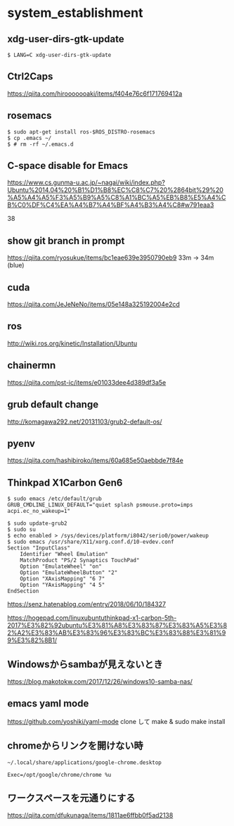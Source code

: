 # system_establishment

## xdg-user-dirs-gtk-update
```
$ LANG=C xdg-user-dirs-gtk-update
```

## Ctrl2Caps
https://qiita.com/hirooooooaki/items/f404e76c6f171769412a

## rosemacs
```
$ sudo apt-get install ros-$ROS_DISTRO-rosemacs
$ cp .emacs ~/
$ # rm -rf ~/.emacs.d
```
## C-space disable for Emacs
https://www.cs.gunma-u.ac.jp/~nagai/wiki/index.php?Ubuntu%2014.04%20%B1%D1%B8%EC%C8%C7%20%2864bit%29%20%A5%A4%A5%F3%A5%B9%A5%C8%A1%BC%A5%EB%B8%E5%A4%CB%C0%DF%C4%EA%A4%B7%A4%BF%A4%B3%A4%C8#w791eaa3

38

## show git branch in prompt
https://qiita.com/ryosukue/items/bc1eae639e3950790eb9
33m -> 34m (blue)

## cuda
https://qiita.com/JeJeNeNo/items/05e148a325192004e2cd

## ros
http://wiki.ros.org/kinetic/Installation/Ubuntu

## chainermn
https://qiita.com/pst-ic/items/e01033dee4d389df3a5e

## grub default change
http://komagawa292.net/20131103/grub2-default-os/

## pyenv
https://qiita.com/hashibiroko/items/60a685e50aebbde7f84e

## Thinkpad X1Carbon Gen6
```
$ sudo emacs /etc/default/grub
GRUB_CMDLINE_LINUX_DEFAULT="quiet splash psmouse.proto=imps acpi.ec_no_wakeup=1"

$ sudo update-grub2
$ sudo su
$ echo enabled > /sys/devices/platform/i8042/serio0/power/wakeup
$ sudo emacs /usr/share/X11/xorg.conf.d/10-evdev.conf
Section "InputClass"
    Identifier "Wheel Emulation"
    MatchProduct "PS/2 Synaptics TouchPad"
    Option "EmulateWheel" "on"
    Option "EmulateWheelButton" "2"
    Option "XAxisMapping" "6 7"
    Option "YAxisMapping" "4 5"
EndSection
```
https://senz.hatenablog.com/entry/2018/06/10/184327

https://hogepad.com/linuxubuntuthinkpad-x1-carbon-5th-2017%E3%82%92ubuntu%E3%81%A8%E3%83%87%E3%83%A5%E3%82%A2%E3%83%AB%E3%83%96%E3%83%BC%E3%83%88%E3%81%99%E3%82%8B1/

## Windowsからsambaが見えないとき
https://blog.makotokw.com/2017/12/26/windows10-samba-nas/

## emacs yaml mode
https://github.com/yoshiki/yaml-mode
clone して make & sudo make install

## chromeからリンクを開けない時
`~/.local/share/applications/google-chrome.desktop`

`Exec=/opt/google/chrome/chrome %u`

## ワークスペースを元通りにする
https://qiita.com/dfukunaga/items/1811ae6ffbb0f5ad2138
